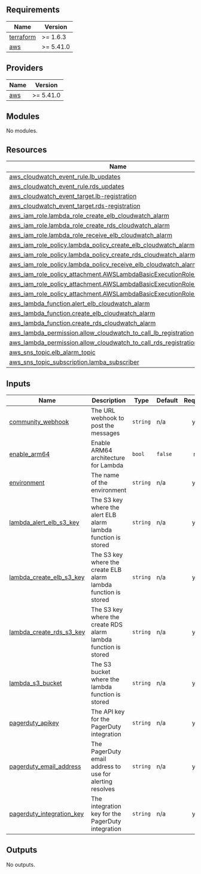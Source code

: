 ## Requirements

| Name | Version |
|------|---------|
| <a name="requirement_terraform"></a> [terraform](#requirement\_terraform) | >= 1.6.3 |
| <a name="requirement_aws"></a> [aws](#requirement\_aws) | >= 5.41.0 |

## Providers

| Name | Version |
|------|---------|
| <a name="provider_aws"></a> [aws](#provider\_aws) | >= 5.41.0 |

## Modules

No modules.

## Resources

| Name | Type |
|------|------|
| [aws_cloudwatch_event_rule.lb_updates](https://registry.terraform.io/providers/hashicorp/aws/latest/docs/resources/cloudwatch_event_rule) | resource |
| [aws_cloudwatch_event_rule.rds_updates](https://registry.terraform.io/providers/hashicorp/aws/latest/docs/resources/cloudwatch_event_rule) | resource |
| [aws_cloudwatch_event_target.lb-registration](https://registry.terraform.io/providers/hashicorp/aws/latest/docs/resources/cloudwatch_event_target) | resource |
| [aws_cloudwatch_event_target.rds-registration](https://registry.terraform.io/providers/hashicorp/aws/latest/docs/resources/cloudwatch_event_target) | resource |
| [aws_iam_role.lambda_role_create_elb_cloudwatch_alarm](https://registry.terraform.io/providers/hashicorp/aws/latest/docs/resources/iam_role) | resource |
| [aws_iam_role.lambda_role_create_rds_cloudwatch_alarm](https://registry.terraform.io/providers/hashicorp/aws/latest/docs/resources/iam_role) | resource |
| [aws_iam_role.lambda_role_receive_elb_cloudwatch_alarm](https://registry.terraform.io/providers/hashicorp/aws/latest/docs/resources/iam_role) | resource |
| [aws_iam_role_policy.lambda_policy_create_elb_cloudwatch_alarm](https://registry.terraform.io/providers/hashicorp/aws/latest/docs/resources/iam_role_policy) | resource |
| [aws_iam_role_policy.lambda_policy_create_rds_cloudwatch_alarm](https://registry.terraform.io/providers/hashicorp/aws/latest/docs/resources/iam_role_policy) | resource |
| [aws_iam_role_policy.lambda_policy_receive_elb_cloudwatch_alarm](https://registry.terraform.io/providers/hashicorp/aws/latest/docs/resources/iam_role_policy) | resource |
| [aws_iam_role_policy_attachment.AWSLambdaBasicExecutionRole_alert](https://registry.terraform.io/providers/hashicorp/aws/latest/docs/resources/iam_role_policy_attachment) | resource |
| [aws_iam_role_policy_attachment.AWSLambdaBasicExecutionRole_create](https://registry.terraform.io/providers/hashicorp/aws/latest/docs/resources/iam_role_policy_attachment) | resource |
| [aws_iam_role_policy_attachment.AWSLambdaBasicExecutionRole_rds_create](https://registry.terraform.io/providers/hashicorp/aws/latest/docs/resources/iam_role_policy_attachment) | resource |
| [aws_lambda_function.alert_elb_cloudwatch_alarm](https://registry.terraform.io/providers/hashicorp/aws/latest/docs/resources/lambda_function) | resource |
| [aws_lambda_function.create_elb_cloudwatch_alarm](https://registry.terraform.io/providers/hashicorp/aws/latest/docs/resources/lambda_function) | resource |
| [aws_lambda_function.create_rds_cloudwatch_alarm](https://registry.terraform.io/providers/hashicorp/aws/latest/docs/resources/lambda_function) | resource |
| [aws_lambda_permission.allow_cloudwatch_to_call_lb_registration](https://registry.terraform.io/providers/hashicorp/aws/latest/docs/resources/lambda_permission) | resource |
| [aws_lambda_permission.allow_cloudwatch_to_call_rds_registration](https://registry.terraform.io/providers/hashicorp/aws/latest/docs/resources/lambda_permission) | resource |
| [aws_sns_topic.elb_alarm_topic](https://registry.terraform.io/providers/hashicorp/aws/latest/docs/resources/sns_topic) | resource |
| [aws_sns_topic_subscription.lamba_subscriber](https://registry.terraform.io/providers/hashicorp/aws/latest/docs/resources/sns_topic_subscription) | resource |

## Inputs

| Name | Description | Type | Default | Required |
|------|-------------|------|---------|:--------:|
| <a name="input_community_webhook"></a> [community\_webhook](#input\_community\_webhook) | The URL webhook to post the messages | `string` | n/a | yes |
| <a name="input_enable_arm64"></a> [enable\_arm64](#input\_enable\_arm64) | Enable ARM64 architecture for Lambda | `bool` | `false` | no |
| <a name="input_environment"></a> [environment](#input\_environment) | The name of the environment | `string` | n/a | yes |
| <a name="input_lambda_alert_elb_s3_key"></a> [lambda\_alert\_elb\_s3\_key](#input\_lambda\_alert\_elb\_s3\_key) | The S3 key where the alert ELB alarm lambda function is stored | `string` | n/a | yes |
| <a name="input_lambda_create_elb_s3_key"></a> [lambda\_create\_elb\_s3\_key](#input\_lambda\_create\_elb\_s3\_key) | The S3 key where the create ELB alarm lambda function is stored | `string` | n/a | yes |
| <a name="input_lambda_create_rds_s3_key"></a> [lambda\_create\_rds\_s3\_key](#input\_lambda\_create\_rds\_s3\_key) | The S3 key where the create RDS alarm lambda function is stored | `string` | n/a | yes |
| <a name="input_lambda_s3_bucket"></a> [lambda\_s3\_bucket](#input\_lambda\_s3\_bucket) | The S3 bucket where the lambda function is stored | `string` | n/a | yes |
| <a name="input_pagerduty_apikey"></a> [pagerduty\_apikey](#input\_pagerduty\_apikey) | The API key for the PagerDuty integration | `string` | n/a | yes |
| <a name="input_pagerduty_email_address"></a> [pagerduty\_email\_address](#input\_pagerduty\_email\_address) | The PagerDuty email address to use for alerting resolves | `string` | n/a | yes |
| <a name="input_pagerduty_integration_key"></a> [pagerduty\_integration\_key](#input\_pagerduty\_integration\_key) | The integration key for the PagerDuty integration | `string` | n/a | yes |

## Outputs

No outputs.
